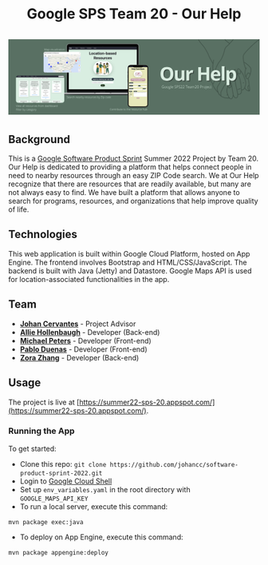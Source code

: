 <h1 align="center">
  Google SPS Team 20 - Our Help
  <br/><br/>
  <img src="src/main/webapp/assets/banner.png" alt="Our Help banner">
</h1>

## Background

This is a [Google Software Product Sprint](https://buildyourfuture.withgoogle.com/programs/softwareproductsprint) Summer 2022 Project by Team 20. Our Help is dedicated to providing a platform that helps connect people in need to nearby resources through an easy ZIP Code search. We at Our Help recognize that there are resources that are readily available, but many are not always easy to find. We have built a platform that allows anyone to search for programs, resources, and organizations that help improve quality of life.

## Technologies

This web application is built within Google Cloud Platform, hosted on App Engine. The frontend involves Bootstrap and HTML/CSS/JavaScript. The backend is built with Java (Jetty) and Datastore. Google Maps API is used for location-associated functionalities in the app.

## Team

<ul>
<li><a href="https://github.com/johancc"><b>Johan Cervantes</b></a> - Project Advisor</li>
<li><a href="https://github.com/ahollenbaugh"><b>Allie Hollenbaugh</b></a> - Developer (Back-end)</li>
<li><a href="https://github.com/mike39608"><b>Michael Peters</b></a> - Developer (Front-end)</li>
<li><a href="https://github.com/pabdue"><b>Pablo Duenas</b></a> - Developer (Front-end)</li>
<li><a href="https://github.com/zorazrr"><b>Zora Zhang</b></a> - Developer (Back-end)</li>
</ul>

## Usage

The project is live at [https://summer22-sps-20.appspot.com/](https://summer22-sps-20.appspot.com/).

### Running the App

To get started:

- Clone this repo: `git clone https://github.com/johancc/software-product-sprint-2022.git`
- Login to [Google Cloud Shell](https://cloud.google.com/shell)
- Set up `env_variables.yaml` in the root directory with `GOOGLE_MAPS_API_KEY`
- To run a local server, execute this command:

```
mvn package exec:java
```

- To deploy on App Engine, execute this command:

```
mvn package appengine:deploy
```
